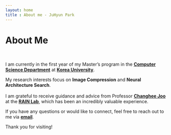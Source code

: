 ```yaml
---
layout: home
title : About me - JuHyun Park
---
```


# About Me
<br>

I am currently in the first year of my Master’s program in the [**Computer Science Department**](https://cs.korea.ac.kr/cs/index.do) at [**Korea University**](https://www.korea.ac.kr/sites/ko/index.do).

My research interests focus on **Image Compression** and **Neural Architecture Search**. <br><br>
I am grateful to receive guidance and advice from Professor [**Changhee Joo**](https://rain.korea.ac.kr/members/professor) at the [**RAIN Lab**](https://rain.korea.ac.kr/), which has been an incredibly valuable experience.

If you have any questions or would like to connect, feel free to reach out to me via [**email**](mailto:juhyunpark@korea.ac.kr).

Thank you for visiting!